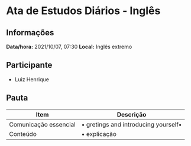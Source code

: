 # Ata de Estudos Diários - Inglês

## Informações

**Data/hora:** 2021/10/07, 07:30
**Local:** Inglês extremo <br>

## Participante

- Luiz Henrique

## Pauta

| Item                  | Descrição                                 |
| --------------------- | ----------------------------------------- |
| Comunicação essencial | • gretings and introducing yourself• <br> |
| Conteúdo              | • explicação <br>                         |
